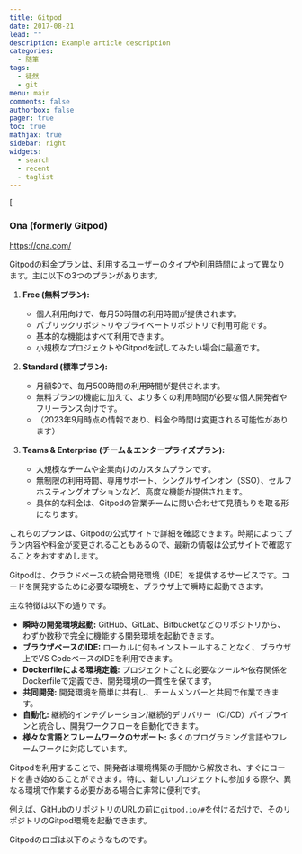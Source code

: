 ```yaml
---
title: Gitpod
date: 2017-08-21
lead: ""
description: Example article description
categories:
  - 随筆
tags:
  - 徒然
  - git
menu: main
comments: false
authorbox: false
pager: true
toc: true
mathjax: true
sidebar: right
widgets:
  - search
  - recent
  - taglist
---
```

[

### Ona (formerly Gitpod)
https://ona.com/

Gitpodの料金プランは、利用するユーザーのタイプや利用時間によって異なります。主に以下の3つのプランがあります。

1.  **Free (無料プラン):**
    *   個人利用向けで、毎月50時間の利用時間が提供されます。
    *   パブリックリポジトリやプライベートリポジトリで利用可能です。
    *   基本的な機能はすべて利用できます。
    *   小規模なプロジェクトやGitpodを試してみたい場合に最適です。

2.  **Standard (標準プラン):**
    *   月額$9で、毎月500時間の利用時間が提供されます。
    *   無料プランの機能に加えて、より多くの利用時間が必要な個人開発者やフリーランス向けです。
    *   （2023年9月時点の情報であり、料金や時間は変更される可能性があります）

3.  **Teams & Enterprise (チーム＆エンタープライズプラン):**
    *   大規模なチームや企業向けのカスタムプランです。
    *   無制限の利用時間、専用サポート、シングルサインオン（SSO）、セルフホスティングオプションなど、高度な機能が提供されます。
    *   具体的な料金は、Gitpodの営業チームに問い合わせて見積もりを取る形になります。

これらのプランは、Gitpodの公式サイトで詳細を確認できます。時期によってプラン内容や料金が変更されることもあるので、最新の情報は公式サイトで確認することをおすすめします。




Gitpodは、クラウドベースの統合開発環境（IDE）を提供するサービスです。コードを開発するために必要な環境を、ブラウザ上で瞬時に起動できます。

主な特徴は以下の通りです。

*   **瞬時の開発環境起動:** GitHub、GitLab、Bitbucketなどのリポジトリから、わずか数秒で完全に機能する開発環境を起動できます。
*   **ブラウザベースのIDE:** ローカルに何もインストールすることなく、ブラウザ上でVS CodeベースのIDEを利用できます。
*   **Dockerfileによる環境定義:** プロジェクトごとに必要なツールや依存関係をDockerfileで定義でき、開発環境の一貫性を保てます。
*   **共同開発:** 開発環境を簡単に共有し、チームメンバーと共同で作業できます。
*   **自動化:** 継続的インテグレーション/継続的デリバリー（CI/CD）パイプラインと統合し、開発ワークフローを自動化できます。
*   **様々な言語とフレームワークのサポート:** 多くのプログラミング言語やフレームワークに対応しています。

Gitpodを利用することで、開発者は環境構築の手間から解放され、すぐにコードを書き始めることができます。特に、新しいプロジェクトに参加する際や、異なる環境で作業する必要がある場合に非常に便利です。

例えば、GitHubのリポジトリのURLの前に`gitpod.io/#`を付けるだけで、そのリポジトリのGitpod環境を起動できます。

Gitpodのロゴは以下のようなものです。

